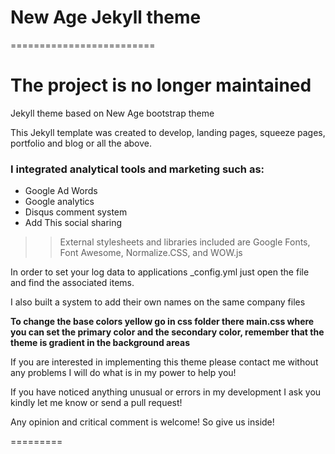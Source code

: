 # New Age Jekyll theme
=========================

# The project is no longer maintained



Jekyll theme based on New Age bootstrap theme


This Jekyll template was created to develop, landing pages, squeeze pages, portfolio and blog or all the above.

### I integrated analytical tools and marketing such as:
- Google Ad Words
- Google analytics
- Disqus comment system
- Add This social sharing

>>External stylesheets and libraries included are Google Fonts, Font Awesome, Normalize.CSS, and WOW.js

In order to set your log data to applications _config.yml just open the file and find the associated items.

I also built a system to add their own names on the same company files

**To change the base colors yellow go in css folder there main.css where you can set the primary color and the secondary color, remember that the theme is gradient in the background areas**


If you are interested in implementing this theme please contact me without any problems I will do what is in my power to help you!

If you have noticed anything unusual or errors in my development I ask you kindly let me know or send a pull request!

Any opinion and critical comment is welcome! So give us inside!


=========


